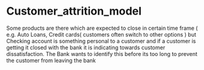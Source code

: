 # Customer_attrition_model
Some products are there which are expected to close in certain time frame ( e.g. Auto Loans, Credit cards( customers often switch to other options ) but Checking account is something personal to a customer and if a customer is getting it closed with the bank it is indicating towards customer dissatisfaction. The Bank wants to identify this before its too long to prevent the customer from leaving the bank 

